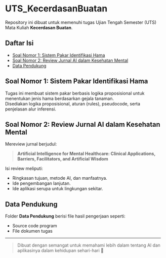 # UTS_KecerdasanBuatan

Repository ini dibuat untuk memenuhi tugas Ujian Tengah Semester (UTS) Mata Kuliah **Kecerdasan Buatan**.

## Daftar Isi
- [Soal Nomor 1: Sistem Pakar Identifikasi Hama](#soal-nomor-1-sistem-pakar-identifikasi-hama)
- [Soal Nomor 2: Review Jurnal AI dalam Kesehatan Mental](#soal-nomor-2-review-jurnal-ai-dalam-kesehatan-mental)
- [Data Pendukung](#data-pendukung)

## Soal Nomor 1: Sistem Pakar Identifikasi Hama

Tugas ini membuat sistem pakar berbasis logika proposisional untuk menentukan jenis hama berdasarkan gejala tanaman.  
Disediakan logika proposisional, aturan (rules), pseudocode, serta penjelasan alur inferensi.

## Soal Nomor 2: Review Jurnal AI dalam Kesehatan Mental

Mereview jurnal berjudul:
> **Artificial Intelligence for Mental Healthcare: Clinical Applications, Barriers, Facilitators, and Artificial Wisdom**

Isi review meliputi:
- Ringkasan tujuan, metode AI, dan manfaatnya.
- Ide pengembangan lanjutan.
- Ide aplikasi serupa untuk lingkungan sekitar.

## Data Pendukung

Folder **Data Pendukung** berisi file hasil pengerjaan seperti:
- Source code program
- File dokumen tugas

---

> Dibuat dengan semangat untuk memahami lebih dalam tentang AI dan aplikasinya dalam kehidupan sehari-hari 🚀
